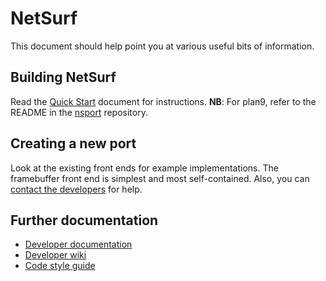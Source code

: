 NetSurf
=======

This document should help point you at various useful bits of information.


Building NetSurf
----------------

Read the [Quick Start](docs/quick-start.md) document for instructions.
**NB**: For plan9, refer to the README in the [nsport](https://github.com/netsurf-plan9/nsport) repository.


Creating a new port
-------------------

Look at the existing front ends for example implementations.
The framebuffer front end is simplest and most self-contained.
Also, you can [contact the developers](http://www.netsurf-browser.org/contact/)
for help.


Further documentation
---------------------

* [Developer documentation](http://www.netsurf-browser.org/developers/)
* [Developer wiki](http://wiki.netsurf-browser.org/Documentation/)
* [Code style guide](http://www.netsurf-browser.org/developers/StyleGuide.pdf)
